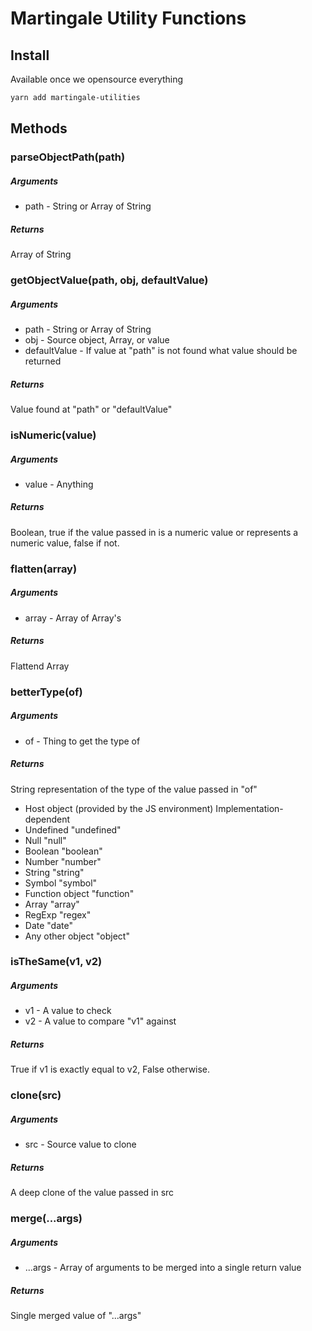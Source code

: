 # Martingale Utility Functions


## Install

Available once we opensource everything

```sh
yarn add martingale-utilities
```

## Methods

### parseObjectPath(path)

##### Arguments

 * path - String or Array of String

##### Returns

Array of String

### getObjectValue(path, obj, defaultValue)

##### Arguments

 * path - String or Array of String
 * obj - Source object, Array, or value
 * defaultValue - If value at "path" is not found what value should be returned

##### Returns

Value found at "path" or "defaultValue"

### isNumeric(value)

##### Arguments

 * value - Anything

##### Returns

Boolean, true if the value passed in is a numeric value or represents a numeric value, false if not.

### flatten(array)

##### Arguments

 * array - Array of Array's

##### Returns

Flattend Array

### betterType(of)


##### Arguments

 * of - Thing to get the type of

##### Returns

String representation of the type of the value passed in "of"
 * Host object (provided by the JS environment)	Implementation-dependent
 * Undefined	"undefined"
 * Null	"null"
 * Boolean	"boolean"
 * Number	"number"
 * String	"string"
 * Symbol "symbol"
 * Function object "function"
 * Array "array"
 * RegExp "regex"
 * Date "date"
 * Any other object	"object"


### isTheSame(v1, v2)

##### Arguments

 * v1 - A value to check
 * v2 - A value to compare "v1" against

##### Returns

True if v1 is exactly equal to v2, False otherwise.

### clone(src)

##### Arguments

 * src - Source value to clone

##### Returns

A deep clone of the value passed in src

### merge(...args)

##### Arguments

 * ...args - Array of arguments to be merged into a single return value

##### Returns

Single merged value of "...args"
